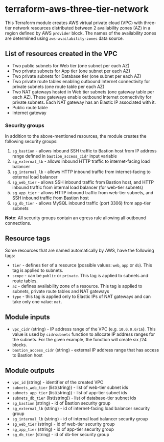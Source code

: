 # terraform-aws-three-tier-network

This Terraform module creates AWS virtual private cloud (VPC) with three-tier network resources distributed between 2 availability zones (AZ) in a region defined by AWS `provider` block. The names of the availability zones are determined using `aws-availability-zones` data source.

## List of resources created in the VPC

- Two public subnets for Web tier (one subnet per each AZ)
- Two private subnets for App tier (one subnet per each AZ)
- Two private subnets for Database tier (one subnet per each AZ)
- Two private route tables enabling outbound Internet connectivity for private subnets (one route table per each AZ)
- Two NAT gateways hosted in Web tier subnets (one gateway table per each AZ). These gateways enable outbound Internet connectivity for private subnets. Each NAT gateway has an Elastic IP associated with it.
- Public route table
- Internet gateway

### Security groups

In addition to the above-mentioned resources, the module creates the following security groups:

1. `sg_bastion` - allows inbound SSH traffic to Bastion host from IP address range defined in `bastion_access_cidr` input variable
2. `sg_external_lb` - allows inbound HTTP traffic to internet-facing load balancer
3. `sg_internal_lb` - allows HTTP inbound traffic from internet-facing to external load balancer
4. `sg_web_tier` - allows SSH inbound traffic from Bastion host, and HTTP inbound traffic from internal load balancer (for web-tier subnets)
5. `sg_app_tier` - allows HTTP inbound traffic from web-tier subnets, and SSH inbound traffic from Bastion host
6. `sg_db_tier` - allows MySQL inbound traffic (port 3306) from app-tier subnets

**Note:** All security groups contain an egress rule allowing all outbound connections.

## Resource tags

Some resources that are named automatically by AWS, have the following tags:

- `tier` - defines tier of a resource (possible values: `web`, `app` or `db`). This tag is applied to subnets.
- `scope` - can be `public` or `private`. This tag is applied to subnets and route tables.
- `az` - defines availability zone of a resource. This tag is applied to subnets, private route tables and NAT gateways
- `type` - this tag is applied only to Elastic IPs of NAT gateways and can take only one value: `nat`.

## Module inputs

- `vpc_cidr` (string) - IP address range of the VPC (e.g. `10.0.0.0/16`). This value is used by `cidrsubnets` function to allocate IP address ranges for the subnets. For the given example, the function will create six /24 blocks.
- `bastion_access_cidr` (string) - external IP address range that has access to Bastion host

## Module outputs

- `vpc_id` (string) - identifier of the created VPC
- `subnets_web_tier` (list(string)) - list of web-tier subnet ids
- `subnets_app_tier` (list(string)) - list of app-tier subnet ids
- `subnets_db_tier` (list(string)) - list of database-tier subnet ids
- `sg_bastion` (string) - id of Bastion security group
- `sg_external_lb` (string) - id of internet-facing load balancer security group
- `sg_internal_lb` (string) - id of internal load balancer security group
- `sg_web_tier` (string) - id of web-tier security group
- `sg_app_tier` (string) - id of app-tier security group
- `sg_db_tier` (string) - id of db-tier security group
